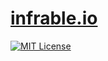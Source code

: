 # [infrable.io](https://infrable.io)

[![MIT License](https://img.shields.io/badge/License-MIT-blue.svg)](https://github.com/infrable-io/infrable-io/blob/master/LICENSE)
